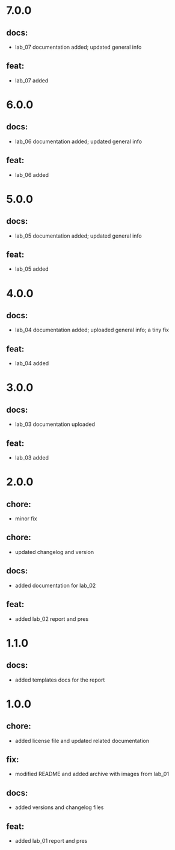 # 7.0.0
## docs:
- lab_07 documentation added; updated general info
## feat: 
- lab_07 added

# 6.0.0
## docs:
- lab_06 documentation added; updated general info
## feat: 
- lab_06 added

# 5.0.0
## docs:
- lab_05 documentation added; updated general info
## feat: 
- lab_05 added

# 4.0.0
## docs:
- lab_04 documentation added; uploaded general info; a tiny fix
## feat: 
- lab_04 added

# 3.0.0
## docs:
- lab_03 documentation uploaded
## feat:
- lab_03 added

# 2.0.0
## chore:
- minor fix
## chore:
- updated changelog and version
## docs: 
- added documentation for lab_02
## feat:
- added lab_02 report and pres

# 1.1.0
## docs:
- added templates docs for the report

# 1.0.0 
## chore:
- added license file and updated related documentation
## fix: 
- modified README and added archive with images from lab_01
## docs: 
- added versions and changelog files
## feat:
- added lab_01 report and pres
